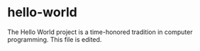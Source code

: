 # hello-world
The Hello World project is a time-honored tradition in computer programming.
This file is edited.
